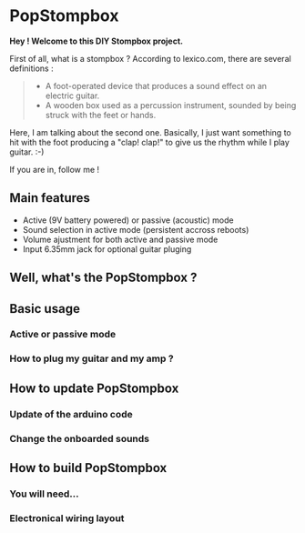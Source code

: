 # PopStompbox

**Hey ! Welcome to this DIY Stompbox project.**

First of all, what is a stompbox ? According to lexico.com, there are several definitions :
> * A foot-operated device that produces a sound effect on an electric guitar.
> * A wooden box used as a percussion instrument, sounded by being struck with the feet or hands.

Here, I am talking about the second one. Basically, I just want something to hit with the foot producing a "clap! clap!" to give us the rhythm while I play guitar. :-)

If you are in, follow me !

## Main features

- Active (9V battery powered) or passive (acoustic) mode
- Sound selection in active mode (persistent accross reboots)
- Volume ajustment for both active and passive mode
- Input 6.35mm jack for optional guitar pluging

## Well, what's the PopStompbox ?

## Basic usage

### Active or passive mode

### How to plug my guitar and my amp ? 

## How to update PopStompbox

### Update of the arduino code

### Change the onboarded sounds 

## How to build PopStompbox

### You will need...

### Electronical wiring layout


